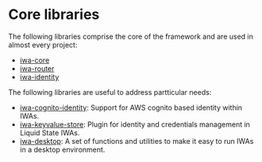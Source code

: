 # Core libraries

The following libraries comprise the core of the framework and are used in almost every project:

* [iwa-core](iwa-core.md)
* [iwa-router](iwa-router.md)
* [iwa-identity](iwa-identity.md)

The following libraries are useful to address partticular needs:

* [iwa-cognito-identity](iwa-cognito-identity.md): Support for AWS cognito based identity within IWAs.
* [iwa-keyvalue-store](https://github.com/liquid-state/lg-platform-docs/tree/b52bdf46713370f91e897e93abedafa4eea8ff58/iwa-framework/core-libraries/iwa-keyvalue-store.md): Plugin for identity and credentials management in Liquid State IWAs.
* [iwa-desktop](iwa-desktop.md): A set of functions and utilities to make it easy to run IWAs in a desktop environment.

